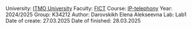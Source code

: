 University: [ITMO University](https://itmo.ru/ru/)
Faculty: [FICT](https://fict.itmo.ru)
Course: [IP-telephony](https://github.com/itmo-ict-faculty/ip-telephony)
Year: 2024/2025
Group: K34212
Author: Darovskikh Elena Alekseevna
Lab: Lab1
Date of create: 27.03.2025
Date of finished: 28.03.2025

